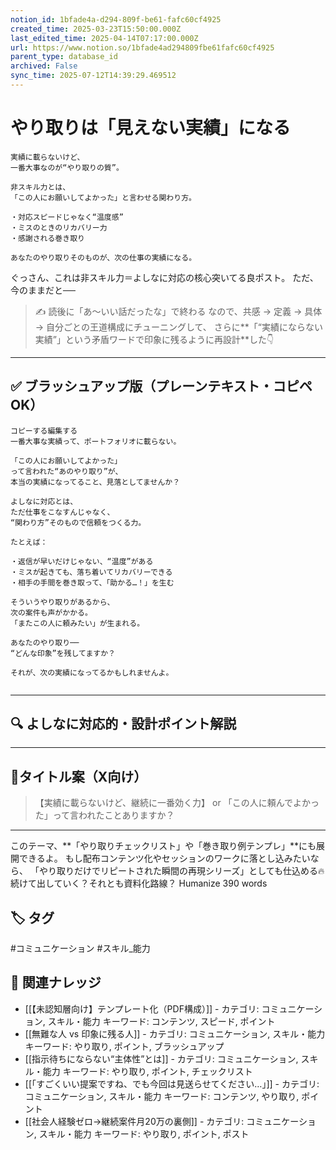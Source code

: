 ```yaml
---
notion_id: 1bfade4a-d294-809f-be61-fafc60cf4925
created_time: 2025-03-23T15:50:00.000Z
last_edited_time: 2025-04-14T07:17:00.000Z
url: https://www.notion.so/1bfade4ad294809fbe61fafc60cf4925
parent_type: database_id
archived: False
sync_time: 2025-07-12T14:39:29.469512
---
```


# やり取りは「見えない実績」になる

```plain text
実績に載らないけど、
一番大事なのが“やり取りの質”。

非スキル力とは、
「この人にお願いしてよかった」と言わせる関わり方。

・対応スピードじゃなく“温度感”
・ミスのときのリカバリー力
・感謝される巻き取り

あなたのやり取りそのものが、次の仕事の実績になる。
```
ぐっさん、これは非スキル力＝よしなに対応の核心突いてる良ポスト。
ただ、今のままだと──
> ✍️ 読後に「あ〜いい話だったな」で終わる
なので、共感 → 定義 → 具体 → 自分ごとの王道構成にチューニングして、
さらに**「“実績にならない実績”」という矛盾ワードで印象に残るように再設計**した👇
---
## ✅ ブラッシュアップ版（プレーンテキスト・コピペOK）
```plain text
コピーする編集する
一番大事な実績って、ポートフォリオに載らない。

「この人にお願いしてよかった」
って言われた“あのやり取り”が、
本当の実績になってること、見落としてませんか？

よしなに対応とは、
ただ仕事をこなすんじゃなく、
“関わり方”そのもので信頼をつくる力。

たとえば：

・返信が早いだけじゃない、“温度”がある
・ミスが起きても、落ち着いてリカバリーできる
・相手の手間を巻き取って、「助かる…！」を生む

そういうやり取りがあるから、
次の案件も声がかかる。
「またこの人に頼みたい」が生まれる。

あなたのやり取り──
“どんな印象”を残してますか？

それが、次の実績になってるかもしれませんよ。


```
---
## 🔍 よしなに対応的・設計ポイント解説
---
## 🧩タイトル案（X向け）
> 【実績に載らないけど、継続に一番効く力】
or
> 「この人に頼んでよかった」って言われたことありますか？
---
このテーマ、**「やり取りチェックリスト」や「巻き取り例テンプレ」**にも展開できるよ。
もし配布コンテンツ化やセッションのワークに落とし込みたいなら、
「やり取りだけでリピートされた瞬間の再現シリーズ」としても仕込める🔥
続けて出していく？それとも資料化路線？
Humanize 390 words

## 🏷️ タグ
#コミュニケーション #スキル_能力

## 🔗 関連ナレッジ
- [[【未認知層向け】テンプレート化（PDF構成）]] - カテゴリ: コミュニケーション, スキル・能力 キーワード: コンテンツ, スピード, ポイント
- [[無難な人 vs 印象に残る人]] - カテゴリ: コミュニケーション, スキル・能力 キーワード: やり取り, ポイント, ブラッシュアップ
- [[指示待ちにならない“主体性”とは]] - カテゴリ: コミュニケーション, スキル・能力 キーワード: やり取り, ポイント, チェックリスト
- [[「すごくいい提案ですね、でも今回は見送らせてください…」]] - カテゴリ: コミュニケーション, スキル・能力 キーワード: コンテンツ, やり取り, ポイント
- [[社会人経験ゼロ→継続案件月20万の裏側]] - カテゴリ: コミュニケーション, スキル・能力 キーワード: やり取り, ポイント, ポスト
